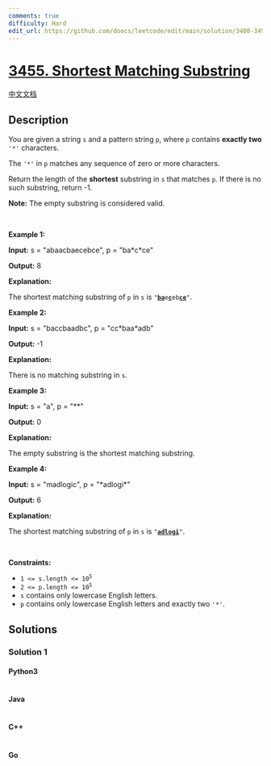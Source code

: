 ```yaml
---
comments: true
difficulty: Hard
edit_url: https://github.com/doocs/leetcode/edit/main/solution/3400-3499/3455.Shortest%20Matching%20Substring/README_EN.md
---
```


<!-- problem:start -->

# [3455. Shortest Matching Substring](https://leetcode.com/problems/shortest-matching-substring)

[中文文档](/solution/3400-3499/3455.Shortest%20Matching%20Substring/README.md)

## Description

<!-- description:start -->

<p>You are given a string <code>s</code> and a pattern string <code>p</code>, where <code>p</code> contains <strong>exactly two</strong> <code>&#39;*&#39;</code> characters.</p>

<p>The <code>&#39;*&#39;</code> in <code>p</code> matches any sequence of zero or more characters.</p>

<p>Return the length of the <strong>shortest</strong> <span data-keyword="substring">substring</span> in <code>s</code> that matches <code>p</code>. If there is no such substring, return -1.</p>
<strong>Note:</strong> The empty substring is considered valid.
<p>&nbsp;</p>
<p><strong class="example">Example 1:</strong></p>

<div class="example-block">
<p><strong>Input:</strong> <span class="example-io">s = &quot;abaacbaecebce&quot;, p = &quot;ba*c*ce&quot;</span></p>

<p><strong>Output:</strong> <span class="example-io">8</span></p>

<p><strong>Explanation:</strong></p>

<p>The shortest matching substring of <code>p</code> in <code>s</code> is <code>&quot;<u><strong>ba</strong></u>e<u><strong>c</strong></u>eb<u><strong>ce</strong></u>&quot;</code>.</p>
</div>

<p><strong class="example">Example 2:</strong></p>

<div class="example-block">
<p><strong>Input:</strong> <span class="example-io">s = &quot;baccbaadbc&quot;, p = &quot;cc*baa*adb&quot;</span></p>

<p><strong>Output:</strong> <span class="example-io">-1</span></p>

<p><strong>Explanation:</strong></p>

<p>There is no matching substring in <code>s</code>.</p>
</div>

<p><strong class="example">Example 3:</strong></p>

<div class="example-block">
<p><strong>Input:</strong> <span class="example-io">s = &quot;a&quot;, p = &quot;**&quot;</span></p>

<p><strong>Output:</strong> <span class="example-io">0</span></p>

<p><strong>Explanation:</strong></p>

<p>The empty substring is the shortest matching substring.</p>
</div>

<p><strong class="example">Example 4:</strong></p>

<div class="example-block">
<p><strong>Input:</strong> <span class="example-io">s = &quot;madlogic&quot;, p = &quot;*adlogi*&quot;</span></p>

<p><strong>Output:</strong> <span class="example-io">6</span></p>

<p><strong>Explanation:</strong></p>

<p>The shortest matching substring of <code>p</code> in <code>s</code> is <code>&quot;<strong><u>adlogi</u></strong>&quot;</code>.</p>
</div>

<p>&nbsp;</p>
<p><strong>Constraints:</strong></p>

<ul>
	<li><code>1 &lt;= s.length &lt;= 10<sup>5</sup></code></li>
	<li><code>2 &lt;= p.length &lt;= 10<sup>5</sup></code></li>
	<li><code>s</code> contains only lowercase English letters.</li>
	<li><code>p</code> contains only lowercase English letters and exactly two <code>&#39;*&#39;</code>.</li>
</ul>

<!-- description:end -->

## Solutions

<!-- solution:start -->

### Solution 1

<!-- tabs:start -->

#### Python3

```python

```

#### Java

```java

```

#### C++

```cpp

```

#### Go

```go

```

<!-- tabs:end -->

<!-- solution:end -->

<!-- problem:end -->
